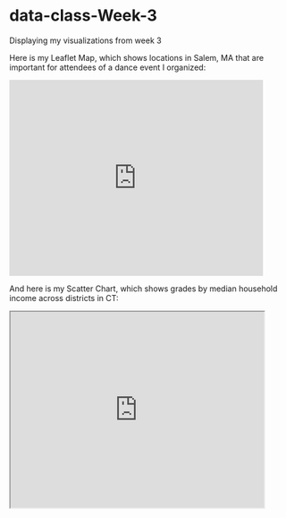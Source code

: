 # data-class-Week-3
Displaying my visualizations from week 3

Here is my Leaflet Map, which shows locations in Salem, MA that are important for attendees of a dance event I organized:


 <iframe width="90%" height="350" src="https://laurdstern.github.io/leaflet-map-simple/" frameborder="0"></iframe>
 
 
 And here is my Scatter Chart, which shows grades by median household income across districts in CT:
 
 
  <iframe src="https://laurdstern.github.io/highcharts-scatter-csv/" width="90%" height="350"></iframe>
